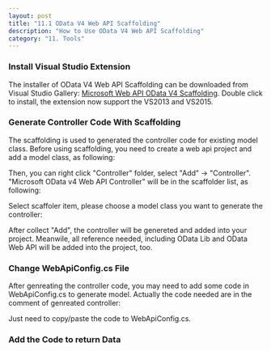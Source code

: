 ```yaml
---
layout: post
title: "11.1 OData V4 Web API Scaffolding"
description: "How to Use OData V4 Web API Scaffolding"
category: "11. Tools"
---
```

### Install Visual Studio Extension
The installer of OData V4 Web API Scaffolding can be downloaded from Visual Studio Gallery: [Microsoft Web API OData V4 Scaffolding](https://visualstudiogallery.msdn.microsoft.com/db6b8857-06cc-4f40-95dd-a379f0494f45). Double click to install, the extension now support the VS2013 and VS2015.

### Generate Controller Code With Scaffolding
The scaffolding is used to generated the controller code for existing model class. Before using scaffolding, you need to create a web api project and add a model class, as following:

Then, you can right click "Controller" folder, select "Add" -> "Controller". "Microsoft OData v4 Web API Controller" will be in the scaffolder list, as following:

Select scaffoler item, please choose a model class you want to generate the controller:

After collect "Add", the controller will be genereted and added into your project. Meanwile, all reference needed, including OData Lib and OData Web API will be added into the project, too.

### Change WebApiConfig.cs File
After genreating the controller code, you may need to add some code in WebApiConfig.cs to generate model. Actually the code needed are in the comment of genreated controller:

Just need to copy/paste the code to WebApiConfig.cs.

### Add the Code to return Data

